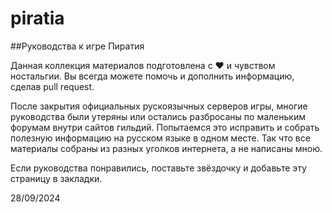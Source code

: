 # piratia
##Руководства к игре Пиратия

Данная коллекция материалов подготовлена с ♥ и чувством ностальгии. Вы всегда можете помочь и дополнить информацию, сделав pull request.

После закрытия официальных рускоязычных серверов игры, многие руководства были утеряны или остались разбросаны по маленьким форумам внутри сайтов гильдий. Попытаемся это исправить и собрать полезную информацию на русском языке в одном месте. Так что все материалы собраны из разных уголков интернета, а не написаны мною.

Если руководства понравились, поставьте звёздочку и добавьте эту страницу в закладки.

28/09/2024
